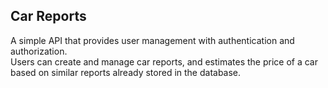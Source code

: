 ## Car Reports

A simple API that provides user management with authentication and authorization.  
Users can create and manage car reports, and estimates the price of a car based on similar reports already stored in the database.
